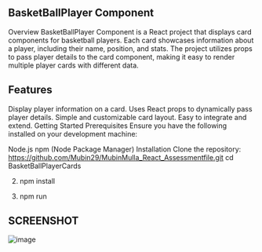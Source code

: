 ## BasketBallPlayer Component
Overview
BasketBallPlayer Component is a React project that displays card components for basketball players. Each card showcases information about a player, including their name, position, and stats. The project utilizes props to pass player details to the card component, making it easy to render multiple player cards with different data.

## Features
Display player information on a card.
Uses React props to dynamically pass player details.
Simple and customizable card layout.
Easy to integrate and extend.
Getting Started
Prerequisites
Ensure you have the following installed on your development machine:

Node.js
npm (Node Package Manager)
Installation
Clone the repository:
https://github.com/Mubin29/MubinMulla_React_Assessmentfile.git
cd BasketBallPlayerCards

2. npm install

3. npm run

## SCREENSHOT 

![image](https://github.com/user-attachments/assets/992de290-11f9-4bd2-8c38-25c614f9e267)

